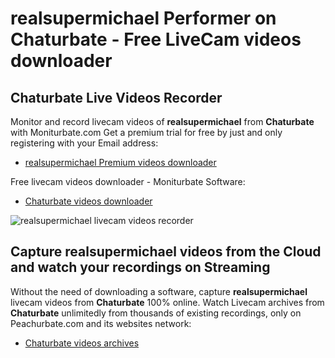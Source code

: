 # realsupermichael Performer on Chaturbate - Free LiveCam videos downloader

## Chaturbate Live Videos Recorder

Monitor and record livecam videos of **realsupermichael** from **Chaturbate** with Moniturbate.com
Get a premium trial for free by just and only registering with your Email address:
* [realsupermichael Premium videos downloader](https://moniturbate.com/request-demo-licence-key.html)

Free livecam videos downloader - Moniturbate Software:
* [Chaturbate videos downloader](https://moniturbate.com/moniturbate-download-software.html)

![realsupermichael livecam videos recorder](https://peachurnet.com/templates/moniturbate-software.png)


## Capture realsupermichael videos from the Cloud and watch your recordings on Streaming

Without the need of downloading a software, capture **realsupermichael** livecam videos from **Chaturbate** 100% online.
Watch Livecam archives from **Chaturbate** unlimitedly from thousands of existing recordings, only on Peachurbate.com and its websites network:
* [Chaturbate videos archives](https://peachurnet.com/)